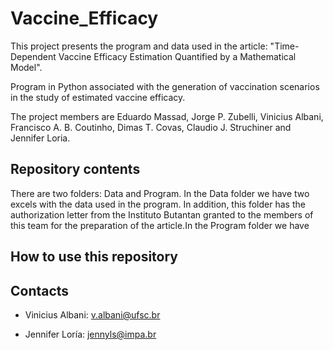 # Vaccine_Efficacy
This project presents the program and data used in the article: "Time-Dependent Vaccine Efficacy Estimation Quantified by a Mathematical Model".

Program in Python associated with the generation of vaccination scenarios in the study of estimated vaccine efficacy.

The project members are Eduardo Massad, Jorge P. Zubelli, Vinicius Albani, Francisco A. B. Coutinho, Dimas T. Covas, Claudio J. Struchiner and Jennifer Loria.

## Repository contents
There are two folders: Data and Program. In the Data folder we have two excels with the data used in the program. In addition, this folder has the authorization letter from the Instituto Butantan granted to the members of this team for the preparation of the article.In the Program folder we have


## How to use this repository

## Contacts

* Vinicius Albani: v.albani@ufsc.br

* Jennifer Loría: jennyls@impa.br
